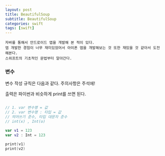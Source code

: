 ```yaml
---
layout: post
title: BeautifulSoup
subtitle: BeautifulSoup
categories: swift
tags: [swift]
---
```


```
자바를 통해서 안드로이드 앱을 개발해 본 적이 있다.
앱 개발한 경험이 너무 재미있었어서 아이폰 앱을 개발해보는 것 또한 재밌을 것 같아서 도전 해본다.
스위프트의 기초적인 문법부터 알아간다.
```

### 변수

변수 작성 규칙은 다음과 같다. 주의사항은 주석에!

출력은 파이썬과 비슷하게 print를 쓰면 된다.


```swift

// 1. var 변수명 = 값
// 2. var 변수명 : 타입 = 값
// 띄어쓰기 준수, 타입 대문자 준수
// int(x) , Int(o)

var v1 = 123
var v2 : Int = 123

print(v1)
print(v2)

```
